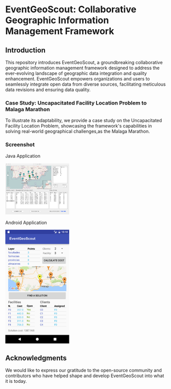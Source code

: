 # EventGeoScout: Collaborative Geographic Information Management Framework


## Introduction

This repository introduces EventGeoScout, a groundbreaking collaborative geographic information management framework designed to address the ever-evolving landscape of geographic data integration and quality enhancement. EventGeoScout empowers organizations and users to seamlessly integrate open data from diverse sources, facilitating meticulous data revisions and ensuring data quality.


### Case Study: Uncapacitated Facility Location Problem to Malaga Marathon

To illustrate its adaptability, we provide a case study on the Uncapacitated Facility Location Problem, showcasing the framework's capabilities in solving real-world geographical challenges,as the Malaga Marathon.

### Screenshot

Java Application

<img src="./ScreenShot/UFLPClient.png" alt="Java" width="200" >

Android Application 

<img src="./ScreenShot/UFLPAndroid.png" alt="Android" width="200">

## Acknowledgments

We would like to express our gratitude to the open-source community and contributors who have helped shape and develop EventGeoScout into what it is today.


